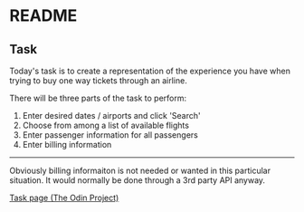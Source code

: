 # README

## Task

Today's task is to create a representation of the experience you have when trying to buy one way tickets through an airline.

There will be three parts of the task to perform:

1. Enter desired dates / airports and click 'Search'
2. Choose from among a list of available flights
3. Enter passenger information for all passengers
4. Enter billing information

----

Obviously billing informaiton is not needed or wanted in this particular situation. It would normally be done through a 3rd party API anyway.

[Task page (The Odin Project)](https://www.theodinproject.com/paths/full-stack-ruby-on-rails/courses/ruby-on-rails/lessons/flight-booker)
